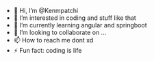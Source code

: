 - 👋 Hi, I’m @Kenmpatchi
- 👀 I’m interested in coding and stuff like that 
- 🌱 I’m currently learning angular and springboot 
- 💞️ I’m looking to collaborate on ...
- 📫 How to reach me dont xd
- ⚡ Fun fact: coding is life

<!---
Kenmpatchi/Kenmpatchi is a ✨ special ✨ repository because its `README.md` (this file) appears on your GitHub profile.
You can click the Preview link to take a look at your changes.
--->
